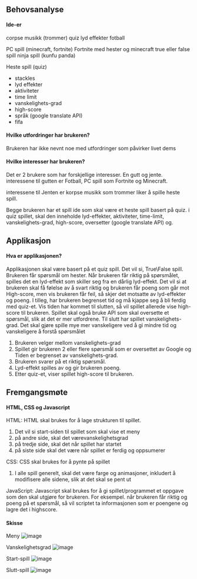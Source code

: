 ## Behovsanalyse

#### Ide-er

corpse musikk (trommer)
quiz
lyd effekter
fotball

PC spill (minecraft, fortnite)
Fortnite med hester og minecraft
true eller false spill
ninja spill (kunfu panda)

Heste spill (quiz)
- stackles
- lyd effekter
- aktiviteter
- time limit
- vanskelighets-grad
- high-score
- språk (google translate API)
- fifa

#### Hvilke utfordringer har brukeren?

Brukeren har ikke nevnt noe med utfordringer som påvirker livet dems

#### Hvilke interesser har brukeren?

Det er 2 brukere som har forskjellige interesser. En gutt og jente.
interessene til gutten er Fotball, PC spill som Fortnite og Minecraft.

interessene til Jenten er korpse musikk som trommer liker å spille heste
spill.

Begge brukeren har et spill ide som skal være et heste spill basert
på quiz. i quiz spillet, skal den inneholde lyd-effekter, aktiviteter,
time-limit, vanskelighets-grad, high-score, oversetter (google translate API)
og.

## Applikasjon

#### Hva er applikasjonen?

Applikasjonen skal være basert på et quiz spill. Det vil si, True\False
spill. Brukeren får spørsmål om hester. Når brukeren får riktig på spørsmålet, spilles det en
lyd-effekt som skiller seg fra en dårlig lyd-effekt. Det vil si at brukeren skal få følelse av å svart
riktig og brukeren får poeng som går mot High-score, men vis brukeren får feil, så skjer det
motsatte av lyd-effekter og poeng. I tilleg, har brukeren begrenset tid og må kjappe seg å bli
ferdig med quiz-et. Vis tiden har kommet til slutten, så vil spillet allerede vise high-score til
brukeren. Spillet skal også bruke API som skal oversette et spørsmål, slik at det er mer utfordrene.
Til slutt har spillet vanskelighets-grad. Det skal gjøre spille mye mer vanskeligere ved å gi
mindre tid og vanskeligere å forstå spørsmålet

1. Brukeren velger mellom vanskelighets-grad
2. Spillet gir brukeren 2 eller flere spørsmål som er oversettet av Google og Tiden er begrenset av
vanskelighets-grad.
3. Brukeren svarer på et riktig spørsmål.
4. Lyd-effekt spilles av og gir brukeren poeng.
5. Etter quiz-et, viser spillet high-score til brukeren.

## Fremgangsmøte

#### HTML, CSS og Javascript

HTML: HTML skal brukes for å lage strukturen til spillet.
1. Det vil si start-siden til spillet som skal vise et meny
2. på andre side, skal det værevanskelighetsgrad
3. på tredje side, skal det når spillet har startet
4. på siste side skal det være når spillet er ferdig og oppsumerer

CSS: CSS skal brukes for å pynte på spillet
1. I alle spill generelt, skal det være farge og animasjoner, inkludert å modifisere alle sidene, slik
at det skal se pent ut

JavaScript: Javascript skal brukes for å gi spillet/programmet et oppgave som den skal utgjøre for brukeren.
For eksempel. når brukeren får riktig og poeng på et spørsmål, så vil scriptet ta informasjonen som er poengene
og lagre det i highscore.

#### Skisse
Meny
![image](https://user-images.githubusercontent.com/111873484/191949103-b18b64b9-c7ec-400c-a2f1-73a1708d0e1f.png)

Vanskelighetsgrad
![image](https://user-images.githubusercontent.com/111873484/191949767-0685ccd9-7d90-4721-b285-c9dfb0aae45f.png)

Start-spill
![image](https://user-images.githubusercontent.com/111873484/191950536-9a0c0ee3-7c3f-42d9-807f-376b2545c787.png)

Slutt-spill
![image](https://user-images.githubusercontent.com/111873484/191951077-660c8f63-f9c8-41a5-9b02-b66b58e6f33f.png)
